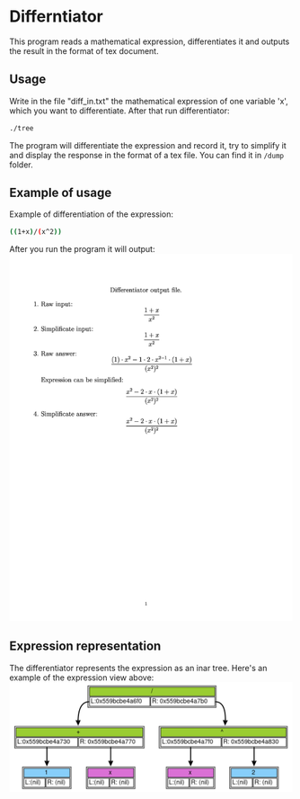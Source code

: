 # Differntiator
This program reads a mathematical expression, differentiates it and outputs the result in the format of tex document.

## Usage
Write in the file "diff_in.txt" the mathematical expression of one variable 'x', which you want to differentiate. After that run differentiator:
````sh
./tree
````
The program will differentiate the expression and record it, try to simplify it and display the response in the format of a tex file. You can find it in `/dump` folder.

## Example of usage
Example of differentiation of the expression:
````sh
((1+x)/(x^2))
````
After you run the program it will output:
![Differentiator output](/dump/example.jpeg)

## Expression representation
The differentiator represents the expression as an inar tree. Here's an example of the expression view above:
![Expression tree](/dump/example_tree.jpeg)

